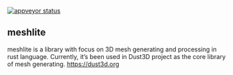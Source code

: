 [![appveyor status](https://ci.appveyor.com/api/projects/status/github/huxingyi/meshlite?branch=master&svg=true)](https://ci.appveyor.com/project/huxingyi/meshlite)

## meshlite
meshlite is a library with focus on 3D mesh generating and processing in rust language. Currently, it’s been used in Dust3D project as the core library of mesh generating.   https://dust3d.org
